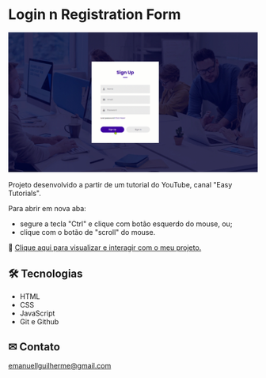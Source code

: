 # Login n Registration Form

![preview](./.github/preview.gif)

Projeto desenvolvido a partir de um tutorial do YouTube, canal "Easy Tutorials".

Para abrir em nova aba:

- segure a tecla "Ctrl" e clique com botão esquerdo do mouse, ou;
- clique com o botão de "scroll" do mouse.

🔗 [Clique aqui para visualizar e interagir com o meu projeto.](https://guilhermeemanuell.github.io/login-registration-form/)

## 🛠 Tecnologias

- HTML
- CSS
- JavaScript
- Git e Github

## ✉ Contato

emanuellguilherme@gmail.com
